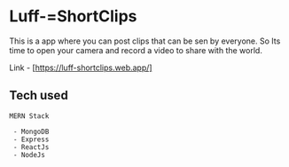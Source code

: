 # Luff-=ShortClips

This is a app where you can post clips that can be sen by everyone. So Its time to open your camera and record a video to share with the world.

Link - [https://luff-shortclips.web.app/]

## Tech used
```
MERN Stack

 - MongoDB
 - Express
 - ReactJs
 - NodeJs
```

